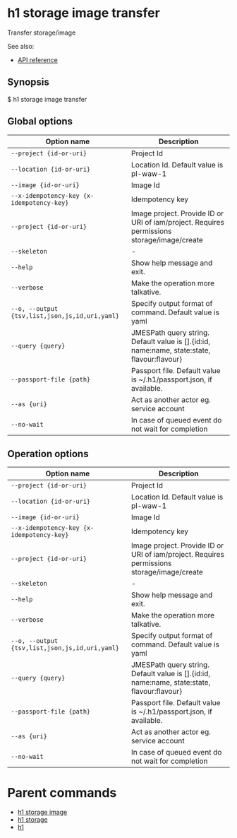 
# h1 storage image transfer

Transfer storage/image

See also:

* [API reference](https://api.hyperone.com/v2/docs#operation/storage_project_image_transfer)

## Synopsis

$ h1 storage image transfer <options>

## Global options

| Option name                                        | Description                                                                                    |
| -------------------------------------------------- | ---------------------------------------------------------------------------------------------- |
| ```--project {id-or-uri}```                        | Project Id                                                                                     |
| ```--location {id-or-uri}```                       | Location Id. Default value is pl-waw-1                                                         |
| ```--image {id-or-uri}```                          | Image Id                                                                                       |
| ```--x-idempotency-key {x-idempotency-key}```      | Idempotency key                                                                                |
| ```--project {id-or-uri}```                        | Image project. Provide ID or URI of iam/project. Requires permissions storage/image/create     |
| ```--skeleton```                                   | -                                                                                              |
| ```--help```                                       | Show help message and exit.                                                                    |
| ```--verbose```                                    | Make the operation more talkative.                                                             |
| ```--o, --output {tsv,list,json,js,id,uri,yaml}``` | Specify output format of command. Default value is yaml                                        |
| ```--query {query}```                              | JMESPath query string. Default value is [].\{id:id, name:name, state:state, flavour:flavour\}  |
| ```--passport-file {path}```                       | Passport file. Default value is ~/.h1/passport.json, if available.                             |
| ```--as {uri}```                                   | Act as another actor eg. service account                                                       |
| ```--no-wait```                                    | In case of queued event do not wait for completion                                             |

## Operation options

| Option name                                        | Description                                                                                    |
| -------------------------------------------------- | ---------------------------------------------------------------------------------------------- |
| ```--project {id-or-uri}```                        | Project Id                                                                                     |
| ```--location {id-or-uri}```                       | Location Id. Default value is pl-waw-1                                                         |
| ```--image {id-or-uri}```                          | Image Id                                                                                       |
| ```--x-idempotency-key {x-idempotency-key}```      | Idempotency key                                                                                |
| ```--project {id-or-uri}```                        | Image project. Provide ID or URI of iam/project. Requires permissions storage/image/create     |
| ```--skeleton```                                   | -                                                                                              |
| ```--help```                                       | Show help message and exit.                                                                    |
| ```--verbose```                                    | Make the operation more talkative.                                                             |
| ```--o, --output {tsv,list,json,js,id,uri,yaml}``` | Specify output format of command. Default value is yaml                                        |
| ```--query {query}```                              | JMESPath query string. Default value is [].\{id:id, name:name, state:state, flavour:flavour\}  |
| ```--passport-file {path}```                       | Passport file. Default value is ~/.h1/passport.json, if available.                             |
| ```--as {uri}```                                   | Act as another actor eg. service account                                                       |
| ```--no-wait```                                    | In case of queued event do not wait for completion                                             |

# Parent commands

* [h1 storage image](./../README.md)
* [h1 storage](./../../README.md)
* [h1](./../../../README.md)

